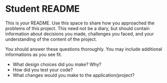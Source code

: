 # Student README

This is _your_ README. Use this space to share how you approached the problems of this project. This need not be a diary, but should contain information about decisions you made, challenges you faced, and your understanding of the content of the project. 

You should answer these questions thoroughly. You may include additional informations as you see fit.   
- What design choices did you make? Why? 
- How did you test your code? 
- What changes would you make to the application/project? 
